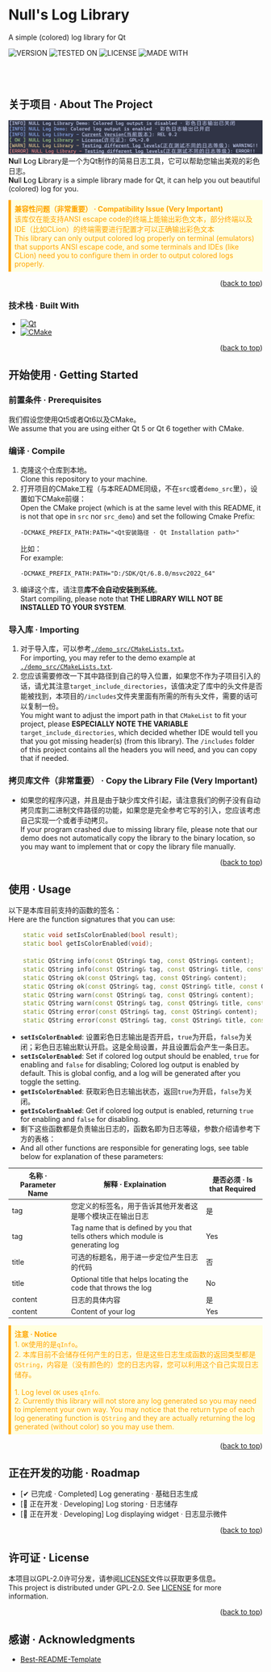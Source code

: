 # Null's Log Library
A simple (colored) log library for Qt

![VERSION](https://img.shields.io/badge/VERSION-0.2-grey?labelColor=blue&style=flat&logo=git&logoColor=white)
![TESTED ON](https://img.shields.io/badge/TESTED%20ON-6.8.0-grey?labelColor=green&style=flat&logo=qt&logoColor=white)
![LICENSE](https://img.shields.io/badge/LICENSE-GPL--2.0-grey?labelColor=orange&style=flat&logoColor=white)
![MADE WITH](https://img.shields.io/badge/MADE%20WITH-LOVE-grey?labelColor=red&style=flat&logoColor=white)

<br/><br/>
<a id="readme-top"></a>

## 关于项目 · About The Project
![COVER](./docs/output_example.png)
**Nu**ll **L**og **L**ibrary是一个为Qt制作的简易日志工具，它可以帮助您输出美观的彩色日志。<br/>
**Nu**ll **L**og **L**ibrary is a simple library made for Qt, it can help you out beautiful (colored) log for you.
<br/>
<div style="color: orange; background: lightyellow; border-left: 5px solid orange; padding: 7px">
<b>兼容性问题（非常重要） · Compatibility Issue (Very Important)</b><br/>
该库仅在能支持ANSI escape code的终端上能输出彩色文本，部分终端以及IDE（比如CLion）的终端需要进行配置才可以正确输出彩色文本<br/>
This library can only output colored log properly on terminal (emulators) that supports ANSI escape code, and some terminals and IDEs (like CLion) need you to configure them in order to output colored logs properly.
</div>
<p align="right">(<a href="#readme-top">back to top</a>)</p>

### 技术栈 · Built With
* [![Qt](https://img.shields.io/badge/Qt-green?style=for-the-badge&logo=qt&logoColor=white&link=qt.io)](qt.io)
* [![CMake](https://img.shields.io/badge/CMake-blue?style=for-the-badge&logo=cmake&logoColor=white&link=https://cmake.org/)](https://cmake.org/)

<p align="right">(<a href="#readme-top">back to top</a>)</p>



<!-- GETTING STARTED -->
## 开始使用 · Getting Started
### 前置条件 · Prerequisites
我们假设您使用Qt5或者Qt6以及CMake。<br/>
We assume that you are using either Qt 5 or Qt 6 together with CMake.

### 编译 · Compile
1. 克隆这个仓库到本地。<br/>Clone this repository to your machine.
2. 打开项目的CMake工程（与本README同级，不在`src`或者`demo_src`里），设置如下CMake前缀：<br/>Open the CMake project (which is at the same level with this README, it is not that ope in `src` nor `src_demo`) and set the following Cmake Prefix:
    ``` Shell
   -DCMAKE_PREFIX_PATH:PATH="<Qt安装路径 · Qt Installation path>"
    ```
   比如：<br/>For example: 
    ``` Shell
   -DCMAKE_PREFIX_PATH:PATH="D:/SDK/Qt/6.8.0/msvc2022_64"
    ```
3. 编译这个库，请注意**库不会自动安装到系统**。<br/>Start compiling, please note that **THE LIBRARY WILL NOT BE INSTALLED TO YOUR SYSTEM**.

### 导入库 · Importing
1. 对于导入库，可以参考[`./demo_src/CMakeLists.txt`](./demo_src/CMakeLists.txt)。<br/>For importing, you may refer to the demo example at [`./demo_src/CMakeLists.txt`](./demo_src/CMakeLists.txt).
2. 您应该需要修改一下其中路径到自己的导入位置，如果您不作为子项目引入的话，请尤其注意`target_include_directories`，该值决定了库中的头文件是否能被找到，本项目的`/includes`文件夹里面有所需的所有头文件，需要的话可以复制一份。<br/>You might want to adjust the import path in that `CMakeList` to fit your project, please **ESPECIALLY NOTE THE VARIABLE** `target_include_directories`, which decided whether IDE would tell you that you got missing header(s) (from this library). The `/includes` folder of this project contains all the headers you will need, and you can copy that if needed.

### 拷贝库文件（非常重要） · Copy the Library File (Very Important)
* 如果您的程序闪退，并且是由于缺少库文件引起，请注意我们的例子没有自动拷贝库到二进制文件路径的功能，如果您是完全参考它写的引入，您应该考虑自己实现一个或者手动拷贝。<br/>If your program crashed due to missing library file, please note that our demo does not automatically copy the library to the binary location, so you may want to implement that or copy the library file manually.

<p align="right">(<a href="#readme-top">back to top</a>)</p>



<!-- USAGE EXAMPLES -->
## 使用 · Usage
以下是本库目前支持的函数的签名：<br/>
Here are the function signatures that you can use: 
``` c++
    static void setIsColorEnabled(bool result);
    static bool getIsColorEnabled(void);

    static QString info(const QString& tag, const QString& content);
    static QString info(const QString& tag, const QString& title, const QString& content);
    static QString ok(const QString& tag, const QString& content);
    static QString ok(const QString& tag, const QString& title, const QString& content);
    static QString warn(const QString& tag, const QString& content);
    static QString warn(const QString& tag, const QString& title, const QString& content);
    static QString error(const QString& tag, const QString& content);
    static QString error(const QString& tag, const QString& title, const QString& content);
```

* **`setIsColorEnabled`**: 设置彩色日志输出是否开启，`true`为开启，`false`为关闭；彩色日志输出默认开启。这是全局设置，并且设置后会产生一条日志。
* **`setIsColorEnabled`**: Set if colored log output should be enabled, `true` for enabling and `false` for disabling; Colored log output is enabled by default. This is global config, and a log will be generated after you toggle the setting.
* **`getIsColorEnabled`**: 获取彩色日志输出状态，返回`true`为开启，`false`为关闭。
* **`getIsColorEnabled`**: Get if colored log output is enabled, returning `true` for enabling and `false` for disabling.
* 剩下这些函数都是负责输出日志的，函数名即为日志等级，参数介绍请参考下方的表格：
* And all other functions are responsible for generating logs, see table below for explanation of these parameters: 

| 名称 · Parameter Name | 解释 · Explaination                                                                | 是否必须 · Is that Required |
|---------------------|----------------------------------------------------------------------------------|-------------------------|
| tag                 | 您定义的标签名，用于告诉其他开发者这是哪个模块正在输出日志                                                    | 是                       |
| tag                 | Tag name that is defined by you that tells others which module is generating log | Yes                     |
| title               | 可选的标题名，用于进一步定位产生日志的代码                                                            | 否                       |
| title               | Optional title that helps locating the code that throws the log                  | No                      |
| content             | 日志的具体内容                                                                          | 是                       |
| content             | Content of your log                                                              | Yes                     |

<div style="color: orange; background: lightyellow; border-left: 5px solid orange; padding: 7px">
<b>注意 · Notice</b><br/>
1. <code>OK</code>使用的是<code>qInfo</code>。<br/>
2. 本库目前不会储存任何产生的日志，但是这些日志生成函数的返回类型都是<code>QString</code>，内容是（没有颜色的）您的日志内容，您可以利用这个自己实现日志储存。<br/><br/>
1. Log level <code>OK</code> uses <code>qInfo</code>.<br/>
2. Currently this library will not store any log generated so you may need to implement your own way. You may notice that the return type of each log generating function is <code>QString</code> and they are actually returning the log generated (without color) so you may use them.
</div>

<p align="right">(<a href="#readme-top">back to top</a>)</p>

<!-- ROADMAP -->
## 正在开发的功能 · Roadmap

- [✔ 已完成 · Completed] Log generating · 基础日志生成
- [🔧 正在开发 · Developing] Log storing · 日志储存
- [🔧 正在开发 · Developing] Log displaying widget · 日志显示微件

<p align="right">(<a href="#readme-top">back to top</a>)</p>

<!-- LICENSE -->
## 许可证 · License
本项目以GPL-2.0许可分发，请参阅[LICENSE](./LICENSE)文件以获取更多信息。<br/>
This project is distributed under GPL-2.0. See [LICENSE](./LICENSE) for more information.

<p align="right">(<a href="#readme-top">back to top</a>)</p>

<!-- ACKNOWLEDGMENTS -->
## 感谢 · Acknowledgments
* [Best-README-Template](https://github.com/othneildrew/Best-README-Template/tree/main)